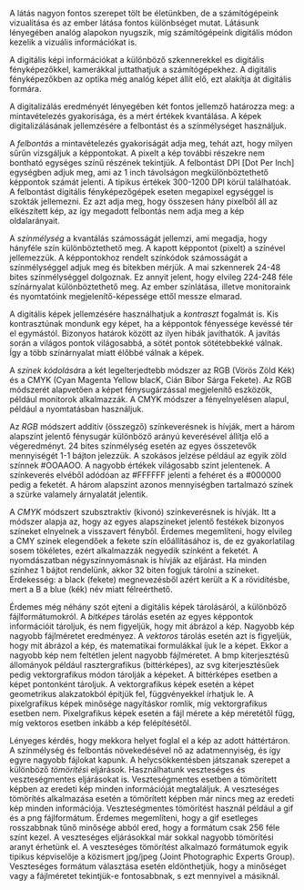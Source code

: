 A látás nagyon fontos szerepet tölt be életünkben, de a számítógépeink vizualitása és az ember látása fontos különbséget mutat. Látásunk lényegében analóg alapokon nyugszik, míg számítógépeink digitális módon kezelik a vizuális információkat is.

A digitális képi információkat a különböző szkennerekkel es digitális fényképezőkkel, kamerákkal juttathatjuk a számítógépekhez. A digitális fényképezőkben az optika még analóg képet állít elő, ezt alakítja át digitális formára.

A digitalizálás eredményét lényegében két fontos jellemző határozza meg: a mintavételezés gyakorisága, és a mért értékek kvantálása. A képek digitalizálásának jellemzésére a felbontást és a színmélységet használjuk.

A *felbontás* a mintavételezés gyakoriságát adja meg, tehát azt, hogy milyen sűrűn vizsgáljuk a képpontokat. A pixelt a kép további részekre nem bontható egységes színű részének tekintjük. A felbontást DPI [Dot Per Inch] egységben adjuk meg, ami az 1 inch távolságon megkülönböztethető képpontok számát jelenti. A tipikus értékek 300-1200 DPI körül találhatóak. A felbontást digitális fényképezőgépek eseten megapixel egységgel is szokták jellemezni. Ez azt adja meg, hogy összesen hány pixelből áll az elkészített kép, az így megadott felbontás nem adja meg a kép oldalarányait.

A *színmélység* a kvantálás számosságát jellemzi, ami megadja, hogy hányféle szín különböztethető meg. A kapott képpontot (pixelt) a színével jellemezzük. A képpontokhoz rendelt színkódok számosságát a színmélységgel adjuk meg és bitekben mérjük. A mai szkennerek 24-48 bites színmélységgel dolgoznak. Ez annyit jelent, hogy elvileg 224-248 féle színárnyalat különböztethető meg. Az ember színlátása, illetve monitoraink és nyomtatóink megjelenítő-képessége ettől messze elmarad.

A digitális képek jellemzésére használhatjuk a *kontraszt* fogalmát is. Kis kontrasztúnak mondunk egy képet, ha a képpontok fényessége kevéssé tér el egymástól. Bizonyos határok között az ilyen hibák javíthatók. A javítás során a világos pontok világosabbá, a sötét pontok sötétebbekké válnak. Így a több színárnyalat miatt élőbbé válnak a képek.

A *színek kódolásá*ra a két legelterjedtebb módszer az RGB (Vörös Zöld Kék) és a CMYK (Cyan Magenta Yellow blacK, Cián Bíbor Sárga Fekete). Az RGB módszerét alapvetően a képet fénysugárzással megjelenítő eszközök, például monitorok alkalmazzák. A CMYK módszer a fényelnyelésen alapul, például a nyomtatásban használjuk.

Az *RGB* módszert additív (összegző) színkeverésnek is hívják, mert a három alapszínt jelentő fénysugár különböző arányú keverésével állítja elő a végeredményt. 24 bites színmélység esetén az egyes összetevők mennyiségét 1-1 bájton jelezzük. A szokásos jelzése például az egyik zöld színnek #OOAAOO. A nagyobb értékek világosabb szint jelentenek. A színkeverés elvéből adódóan az #FFFFFF jelenti a fehéret és a #000000 pedig a feketét. A három alapszínt azonos mennyiségben tartalmazó színek a szürke valamely árnyalatát jelentik.

A *CMYK* módszert szubsztraktív (kivonó) színkeverésnek is hívják. Itt a módszer alapja az, hogy az egyes alapszíneket jelentő festékek bizonyos színeket elnyelnek a visszavert fényből. Érdemes megemlíteni, hogy elvileg a CMY színek elegendőek a fekete szín előállításához is, de ez gyakorlatilag sosem tökéletes, ezért alkalmazzák negyedik színként a feketét. A nyomdászatban négyszínnyomásnak is hívják az eljárást. Ha minden színhez 1 bájtot rendelünk, akkor 32 biten fogjuk tárolni a színeket. Érdekesség: a black (fekete) megnevezésből azért került a K a rövidítésbe, mert a B a blue (kék) név miatt félreérthető.

Érdemes még néhány szót ejteni a digitális képek tárolásáról, a különböző fájlformátumokról. A *bitképes* tárolás esetén az egyes képpontok információit tároljuk, és nem figyeljük, hogy mit ábrázol a kép. Nagyobb kép nagyobb fájlméretet eredményez. A *vektoros* tárolás esetén azt is figyeljük, hogy mit ábrázol a kép, és matematikai formulákkal íjuk le a képet. Ekkor a nagyobb kép nem feltétlen jelent nagyobb fájlméretet. A bmp kiterjesztésű állományok például rasztergrafikus (bittérképes), az svg kiterjesztésűek pedig vektorgrafikus módon tárolják a képeket. A bittérképes esetben a képet pontonként tároljuk. A vektorgrafikus képek esetén a képet geometrikus alakzatokból építjük fel, függvényekkel írhatjuk le. A pixelgrafikus képek minősége nagyításkor romlik, míg vektorgrafikus esetben nem. Pixelgrafikus képek esetén a fájl mérete a kép méretétől függ, míg vektoros esetben inkább a kép felépítésétől.

Lényeges kérdés, hogy mekkora helyet foglal el a kép az adott háttértáron. A színmélység és felbontás növekedésével nő az adatmennyiség, és így egyre nagyobb fájlokat kapunk. A helycsökkentésben játszanak szerepet a különböző *tömörítés*i eljárások. Használhatunk veszteséges és veszteségmentes eljárásokat is. Veszteségmentes esetben a tömörített képben az eredeti kép minden információját megtaláljuk. A veszteséges tömörítés alkalmazása esetén a tömörített képben már nincs meg az eredeti kép minden információja. Veszteségmentes tömörítést használ például a gif és a png fájlformátum. Érdemes megemlíteni, hogy a gif esetleges rosszabbnak tűnő minősége abból ered, hogy a formátum csak 256 féle színt kezel. A veszteséges eljárásokkal már sokkal nagyobb tömörítési aranyt érhetünk el. A veszteséges tömörítést alkalmazó formátumok egyik tipikus képviselője a közismert jpg/jpeg (Joint Photographic Experts Group). Veszteséges formátum választása esetén eldönthetjük, hogy a minőséget vagy a fájlméretet tekintjük-e fontosabbnak, s ezt mennyivel a másiknál.

